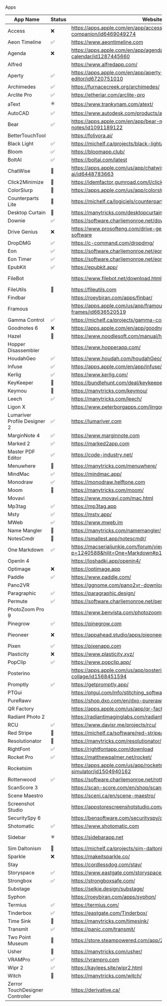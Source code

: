 Apps

| App Name                        | Status | Website                                                                               | Comment                                               |
| ------------------------------- | ------ | ------------------------------------------------------------------------------------- | ----------------------------------------------------- |
| Access                          | ❌     | https://apps.apple.com/en/app/access-passwords-companion/id6469049274                 | MAS in-app purchase                                   |
| Aeon Timeline                   | ✅     | https://www.aeontimeline.com                                                          |                                                       |
| Agenda                          | ❌     | https://apps.apple.com/en/app/agenda-notes-meets-calendar/id1287445660                | MAS in-app purchase, repacking issues, partial unlock |
| Alfred                          |        | https://www.alfredapp.com/                                                            |                                                       |
| Aperty                          | ✅     | https://apps.apple.com/en/app/aperty-pro-portrait-editor/id6720751010                 |                                                       |
| Archimedes                      | ✅     | https://furnacecreek.org/archimedes/                                                  |                                                       |
| Arclite Pro                     | ✅     | https://etheriar.com/arclite-pro                                                      |                                                       |
| aText                           | ✳️   | https://www.trankynam.com/atext/                                                      | .NET + Dotfuscator                                    |
| AutoCAD                         | ✅     | https://www.autodesk.com/products/autocad/overview                                    |                                                       |
| Bear                            | ✅     | https://apps.apple.com/en/app/bear-markdown-notes/id1091189122                        | MAS in-app                                            |
| BetterTouchTool                 |        | https://folivora.ai/                                                                  |                                                       |
| Black Light                     | ✅     | https://michelf.ca/projects/black-light/                                              |                                                       |
| Bloom                           | ✅     | https://bloomapp.club/                                                                |                                                       |
| BoltAI                          | ✅     | https://boltai.com/latest                                                             |                                                       |
| ChatWise                        | 💢    | https://apps.apple.com/us/app/chatwise-chat-with-ask-ai/id6448783663                  | paid app                                              |
| Click2Minimize                  | 💢    | https://idemfactor.gumroad.com/l/click2minimize                                       | paid app                                              |
| ColorSlurp                      | 💭    | https://apps.apple.com/us/app/colorslurp/id1287239339                                 | RevenueCat                                            |
| Counterparts Lite               | 💭    | https://michelf.ca/logiciels/counterparts-lite/                                       |                                                       |
| Desktop Curtain                 | 💭    | https://manytricks.com/desktopcurtain/                                                |                                                       |
| Downie                          | ✅     | https://software.charliemonroe.net/downie/                                            |                                                       |
| Drive Genius                    | ❌     | https://www.prosofteng.com/drive-genius-mac-protection-software                       | license server check + obfuscation                    |
| DropDMG                         | ✅     | https://c-command.com/dropdmg/                                                        |                                                       |
| Eon                             | ✅     | https://software.charliemonroe.net/eon/                                               |                                                       |
| Eon Timer                       | ✅     | https://software.charliemonroe.net/eon/                                               |                                                       |
| EpubKit                         | ✅     | https://epubkit.app/                                                                  |                                                       |
| FileBot                         |        | https://www.filebot.net/download.html                                                 | Java, don't know how to patch (already decrypted)     |
| FileUtils                       | 💭    | https://fileutils.com                                                                 | Finder permissions issue                              |
| Findbar                         |        | https://roeybiran.com/apps/finbar/                                                    | gumroad license server check                          |
| Framous                         |        | https://apps.apple.com/us/app/framous-screenshot-frames/id6636520519                  | RevenueCat                                            |
| Gamma Control                   | ✅     | https://michelf.ca/projects/gamma-control/                                            |                                                       |
| Goodnotes 6                     | ❌     | https://apps.apple.com/en/app/goodnotes-6/id1444383602                                |                                                       |
| Hazel                           | 💭    | https://www.noodlesoft.com/manual/hazel/hazel-overview/                               | Partial                                               |
| Hopper Disassembler             |        | https://www.hopperapp.com/                                                            |                                                       |
| HoudahGeo                       | ✅     | https://www.houdah.com/houdahGeo/                                                     |                                                       |
| Infuse                          | ✅     | https://apps.apple.com/en/app/infuse/id1136220934                                     | MAS in-app                                            |
| Kerlig                          | ✅     | https://www.kerlig.com/                                                               |                                                       |
| KeyKeeper                       | 💭    | https://bundlehunt.com/deal/keykeeper                                                 | license server check                                  |
| Keymou                          | 💭    | https://manytricks.com/keymou/                                                        |                                                       |
| Leech                           | ✅     | https://manytricks.com/leech/                                                         |                                                       |
| Ligon X                         |        | https://www.peterborgapps.com/lingon/                                                 |                                                       |
| Lumariver Profile Designer 2    | ✅     | https://lumariver.com                                                                 |                                                       |
| MarginNote 4                    | ✅     | https://www.marginnote.com                                                            |                                                       |
| Marked 2                        | ✅     | https://marked2app.com                                                                |                                                       |
| Master PDF Editor               | ✅     | https://code-industry.net/                                                            |                                                       |
| Menuwhere                       | 💭    | https://manytricks.com/menuwhere/                                                     |                                                       |
| MindMac                         | ✅     | https://mindmac.app/                                                                  |                                                       |
| Monodraw                        | ✅     | https://monodraw.helftone.com                                                         |                                                       |
| Moom                            | 💭    | https://manytricks.com/moom/                                                          |                                                       |
| Movavi                          |        | https://www.movavi.com/mac.html                                                       |                                                       |
| Mp3tag                          | ✅     | https://mp3tag.app                                                                    |                                                       |
| Msty                            | ✅     | https://msty.app/                                                                     |                                                       |
| MWeb                            | ✅     | https://www.mweb.im                                                                   |                                                       |
| Name Mangler                    | 💭    | https://manytricks.com/namemangler/                                                   |                                                       |
| NotesCmdr                       | 💢    | https://smallest.app/notescmdr/                                                       | paid app                                              |
| One Markdown                    | ✅     | https://macserialjunkie.com/forum/viewtopic.php?p=1240588&hilit=One+Markdown#p1240588 |                                                       |
| OpenIn 4                        |        | https://loshadki.app/openin4/                                                         | lemonsqueezy license server check                     |
| Optimage                        | ❌     | https://optimage.app                                                                  |                                                       |
| Paddle                          | ✅     | https://www.paddle.com/                                                               |                                                       |
| Pano2VR                         |        | https://ggnome.com/pano2vr-download/                                                  | not fully bypassed..                                  |
| Paragraphic                     | ✅     | https://paragraphic.design/                                                           |                                                       |
| Permute                         | ✅     | https://software.charliemonroe.net/permute/                                           |                                                       |
| PhotoZoom Pro 9                 |        | https://www.benvista.com/photozoompro                                                 |                                                       |
| Pinegrow                        | ✅     | https://pinegrow.com                                                                  |                                                       |
| Pieoneer                        | ❌     | https://appahead.studio/apps/pieoneer/                                                | MAS purchase, https://github.com/4qzs/4qzs/issues/2   |
| Pixen                           | ✅     | https://pixenapp.com                                                                  |                                                       |
| Plasticity                      | ❌     | https://www.plasticity.xyz/                                                           | compiled JavaScript files                             |
| PopClip                         | ✅     | https://www.popclip.app/                                                              |                                                       |
| Posterino                       |        | https://apps.apple.com/us/app/posterino-pro-photo-collage/id1568451594                | RevenueCat                                            |
| Promptly                        | ✅     | https://getpromptly.app/                                                              |                                                       |
| PTGui                           |        | https://ptgui.com/info/stitching_software_for_macos.html                              |                                                       |
| PureRawv                        |        | https://shop.dxo.com/en/dxo-pureraw-5.html                                            |                                                       |
| QR Factory                      |        | https://apps.apple.com/us/app/qr-factory-3/id1609285899                               | RevenueCat                                            |
| Radiant Photo 2                 |        | https://radiantimaginglabs.com/radiant-photo-2/                                       |                                                       |
| RCU                             | ✅     | https://www.davisr.me/projects/rcu/                                                   |                                                       |
| Red Stripe                      | 💭    | https://michelf.ca/software/red-stripe/                                               |                                                       |
| Resolutionator                  | 💭    | https://manytricks.com/resolutionator/                                                |                                                       |
| RightFont                       | ✅     | https://rightfontapp.com/download                                                     |                                                       |
| Rocket Pro                      | ✅     | https://matthewpalmer.net/rocket/                                                     |                                                       |
| Rocketsim                       |        | https://apps.apple.com/us/app/rocketsim-for-xcode-simulator/id1504940162              | RevenueCat                                            |
| Rottenwood                      | ✅     | https://software.charliemonroe.net/rottenwood/                                        |                                                       |
| ScanScore 3                     |        | https://scan-score.com/en/shop/scanscore-3-professional/                              | License server check                                  |
| Scene Maestro                   |        | https://sceni.ca/en/scene-maestro/                                                    |                                                       |
| Screenshot Studio               |        | https://appstorescreenshotstudio.com/                                                 |                                                       |
| SecuritySpy 6                   |        | https://bensoftware.com/securityspy/download.html                                     |                                                       |
| Shotomatic                      | ✅     | https://www.shotomatic.com                                                            |                                                       |
| Sidebar                         | ✳️   | https://sidebarapp.net                                                                | Alamofire network lib, doesn't use completion handler |
| Sim Daltonism                   | 💭    | https://michelf.ca/projects/sim-daltonism/                                            |                                                       |
| Sparkle                         | ❌     | https://makeitsparkle.co/                                                             | RevenueCat + account + Stripe                         |
| Stay                            |        | https://cordlessdog.com/stay/                                                         |                                                       |
| Storyspace                      | ✅     | https://www.eastgate.com/storyspace/                                                  |                                                       |
| Strongbox                       | ✅     | https://strongboxsafe.com/                                                            | Issue with repacking                                  |
| Substage                        |        | https://selkie.design/substage/                                                       | https://github.com/4qzs/4qzs/issues/1                 |
| Syphon                          |        | https://roeybiran.com/apps/syphon/                                                    | gumroad license server check                          |
| Termius                         | ✅     | https://termius.com/                                                                  |                                                       |
| Tinderbox                       | ✅     | https://eastgate.com/Tinderbox/                                                       |                                                       |
| Time Sink                       | 💭    | https://manytricks.com/timesink/                                                      |                                                       |
| Transmit                        | ✅     | https://panic.com/transmit/                                                           |                                                       |
| Two Point Museum                | 💢    | https://store.steampowered.com/app/2185060/Two_Point_Museum/                          | steam app                                             |
| Usher                           | 💭    | https://manytricks.com/usher/                                                         |                                                       |
| VRAMPro                         | ✅     | https://vrampro.com                                                                   |                                                       |
| Wipr 2                          | ✅     | https://kaylees.site/wipr2.html                                                       |                                                       |
| Witch                           | 💭    | https://manytricks.com/witch/                                                         |                                                       |
| Zerror TouchDesigner Controller |        | https://derivative.ca/                                                                |                                                       |
